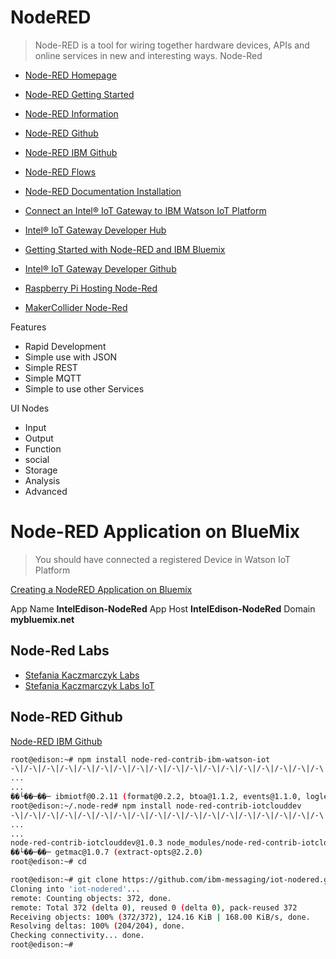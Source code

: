 # NodeRED

> Node-RED is a tool for wiring together hardware devices, APIs and online services in new and interesting ways. Node-Red

- [Node-RED Homepage](http://nodered.org/)
- [Node-RED Getting Started](http://nodered.org/docs/getting-started/)
- [Node-RED Information](https://www-304.ibm.com/connections/blogs/et/resource/node_red/Node-Red.pdf)
- [Node-RED Github](https://github.com/node-red/node-red)
- [Node-RED IBM Github](https://github.com/ibm-messaging/iot-nodered)
- [Node-RED Flows](http://flows.nodered.org/)

- [Node-RED Documentation Installation](http://nodered.org/docs/getting-started/installation.html)
- [Connect an Intel® IoT Gateway to IBM Watson IoT Platform](https://developer.ibm.com/recipes/tutorials/connect-an-intel-iot-gateway-to-iot-foundation/)
- [Intel® IoT Gateway Developer Hub](https://software.intel.com/en-us/tags/82166)
- [Getting Started with Node-RED and IBM Bluemix](https://github.com/intel-iot-devkit/Intel-IoT-Gateway/blob/master/Getting%20Started%20With%20Node-Red%20and%20Bluemix/README.MD)
- [Intel® IoT Gateway Developer Github](https://github.com/intel-iot-devkit/Intel-IoT-Gateway)
- [Raspberry Pi Hosting Node-Red](https://learn.adafruit.com/raspberry-pi-hosting-node-red/)
- [MakerCollider Node-Red](https://github.com/MakerCollider/node-red-nodes)

Features

- Rapid Development
- Simple use with JSON
- Simple REST
- Simple MQTT
- Simple to use other Services

UI Nodes

- Input
- Output
- Function
- social
- Storage
- Analysis
- Advanced

# Node-RED Application on BlueMix

> You should have connected a registered Device in Watson IoT Platform

[Creating a NodeRED Application on Bluemix](https://developer.ibm.com/recipes/tutorials/creating-a-nodered-application-on-bluemix/)

App Name **IntelEdison-NodeRed**
App Host **IntelEdison-NodeRed**
Domain **mybluemix.net**

## Node-Red Labs

- [Stefania Kaczmarczyk Labs](http://labs.stefdoestech.com/)
- [Stefania Kaczmarczyk Labs IoT](http://labs.stefdoestech.com/iot/)

## Node-RED Github

[Node-RED IBM Github](https://github.com/ibm-messaging/iot-nodered)

```sh
root@edison:~# npm install node-red-contrib-ibm-watson-iot
-\|/-\|/-\|/-\|/-\|/-\|/-\|/-\|/-\|/-\|/-\|/-\|/-\|/-\|/-\|/-\|/-\|/-\|/-\|/-\|/-\|/-\|/-\|/-\-\|/-\|/-\|z
...
...
��└��─��─ ibmiotf@0.2.11 (format@0.2.2, btoa@1.1.2, events@1.1.0, loglevel@1.4.0, bluebird@2.10.2, axios@)
root@edison:~/.node-red# npm install node-red-contrib-iotclouddev
-\|/-\|/-\|/-\|/-\|/-\|/-\|/-\|/-\|/-\|/-\|/-\|/-\|/-\|/-\|/-\|/-\|/-\|/-\|/-\|/-\|/-\|/-\|/-\|/-\|/-\|/-z
...
...
node-red-contrib-iotclouddev@1.0.3 node_modules/node-red-contrib-iotclouddev
��└��─��─ getmac@1.0.7 (extract-opts@2.2.0)
root@edison:~# cd
```

```sh
root@edison:~# git clone https://github.com/ibm-messaging/iot-nodered.git
Cloning into 'iot-nodered'...
remote: Counting objects: 372, done.
remote: Total 372 (delta 0), reused 0 (delta 0), pack-reused 372
Receiving objects: 100% (372/372), 124.16 KiB | 168.00 KiB/s, done.
Resolving deltas: 100% (204/204), done.
Checking connectivity... done.
root@edison:~# 
```

